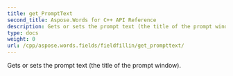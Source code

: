 ```yaml
---
title: get_PromptText
second_title: Aspose.Words for C++ API Reference
description: Gets or sets the prompt text (the title of the prompt window). 
type: docs
weight: 0
url: /cpp/aspose.words.fields/fieldfillin/get_prompttext/
---
```


Gets or sets the prompt text (the title of the prompt window). 

